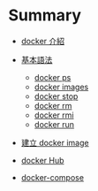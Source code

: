 Summary
=======

-	[docker 介紹]()

-	[基本語法]()

	-	[docker ps](basic/docker-ps.md)
	-	[docker images]()
	-	[docker stop]()
	-	[docker rm]()
	-	[docker rmi]()
	-	[docker run]()

-	[建立 docker image]()

-	[docker Hub]()

-	[docker-compose]()
